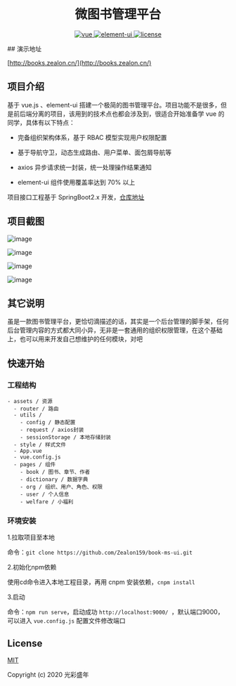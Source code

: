 <h1 align="center"> 微图书管理平台 </h1>

<p align="center">
  <a href="https://github.com/vuejs/vue">
    <img src="https://img.shields.io/badge/vue-2.6.10-blue" alt="vue">
  </a>
  <a href="https://github.com/ElemeFE/element">
    <img src="https://img.shields.io/badge/element--ui-2.13.0-blue" alt="element-ui">
  </a>
  <a href="https://github.com/Zealon159/book-ms-ui/blob/master/LICENSE">
    <img src="https://img.shields.io/badge/License-MIT-yellow" alt="license">
  </a>
</p>
## 演示地址

[http://books.zealon.cn/](http://books.zealon.cn/)

## 项目介绍

基于 vue.js 、element-ui 搭建一个极简的图书管理平台。项目功能不是很多，但是前后端分离的项目，该用到的技术点也都会涉及到，很适合开始准备学 vue 的同学，具体有以下特点：

- 完备组织架构体系，基于 RBAC 模型实现用户权限配置

- 基于导航守卫，动态生成路由、用户菜单、面包屑导航等

- axios 异步请求统一封装，统一处理操作结果通知
- element-ui 组件使用覆盖率达到 70% 以上

项目接口工程基于 SpringBoot2.x 开发，[仓库地址](https://github.com/Zealon159/book-ms-interface)

## 项目截图

![image](https://zealon.cn/upload/github/book-ms-ui/login.jpg)

![image](https://zealon.cn/upload/github/book-ms-ui/home.jpg)

![image](https://zealon.cn/upload/github/book-ms-ui/book-list.jpg)

![image](https://zealon.cn/upload/github/book-ms-ui/book.jpg)

##  其它说明

虽是一款图书管理平台，更恰切滴描述的话，其实是一个后台管理的脚手架，任何后台管理内容的方式都大同小异，无非是一套通用的组织权限管理，在这个基础上，也可以用来开发自己想维护的任何模块，对吧

## 快速开始

### 工程结构

```
- assets / 资源
  - router / 路由
  - utils / 
    - config / 静态配置
    - request / axios封装
    - sessionStorage / 本地存储封装
  - style / 样式文件
  - App.vue
  - vue.config.js
  - pages / 组件
    - book / 图书、章节、作者
    - dictionary / 数据字典
    - org / 组织、用户、角色、权限
    - user / 个人信息
    - welfare / 小福利
```

### 环境安装

1.拉取项目至本地

命令：`git clone https://github.com/Zealon159/book-ms-ui.git`

2.初始化npm依赖

使用cd命令进入本地工程目录，再用 cnpm 安装依赖，`cnpm install`

3.启动

命令：`npm run serve`，启动成功 `http://localhost:9000/ `，默认端口9000，可以进入 `vue.config.js` 配置文件修改端口

## License

[MIT](https://github.com/Zealon159/book-ms-ui/blob/master/LICENSE)

Copyright (c) 2020 光彩盛年

